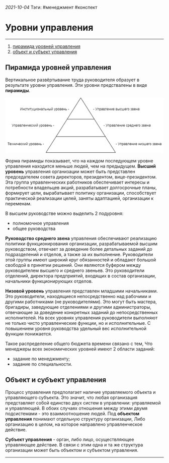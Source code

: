 *2021-10-04*
Тэги: #менеджмент #конспект 
# Уровни управления
---
1. [пирамида уровней управления](menagement(6).md#Пирамида%20уровней%20управления)
2. [объект и субъект управления](menagement(6).md#Объект%20и%20субъект%20управления)

## Пирамида уровней управления
Вертикальное развёртывание труда руководителя образует в результате уровни управления. Эти уровни предствалены в виде **пирамиды**.

![](../Files/Untitled%20Diagram.png)

Форма пирамиды показывает, что на каждом последующем уровне управления находится меньше людей, чем на предыдущем.
**Высший уровень** управления организации может быть представлен председателем совета директоров‚ президентом, вице-президентом. Эта группа управленческих работников обеспечивает интересы и потребности владельцев акций, разрабатывает долгосрочные планы, формирует цели, вырабатывает политику организации, способствует практической реализации целей, заняты адаптацией, организации к переменам.

В высшем руководстве можно выделить 2 подуровня:

- полномочное управления
-  общее руководства

**Руководство среднего звена** управления обеспечивают реализацию политики функционирования организации, разрабатываемой высшим руководством, отвечает за доведение более детальных заданий до подразделений и отделов, а также за их выполнение. Руководители этой группы имеют широкий круг обязанностей и обладают большой свободой в принятии решений. Они являются буфером между руководителем высшего и среднего звеньев. Это руководители отделений, директора предприятий, входящих в состав организации, начальники функционирующих отделов.

**Низовой уровень** управления представлен младшими начальниками. Это руководители, находящиеся непосредственно над рабочими и другими работниками (не руководителями). Это могут быть мастера, бригадиры, заведующие отделениями и другими администраторы, отвечающие за доведение конкретных заданий до непосредственных исполнителей. На всех уровнях управления руководители выполняют не только чисто управленческие функции, но и исполнительные. С повышением уровня руководства удельный вес исполнительной функции понижается.

Такое распределение общего бюджета времени связано с тем, Что менеджеры всех экономических уровней имеют 2 области заданий:

- задание по менеджменту;
- задание по специальности.

## Объект и субъект управления

Процесс управления предполагает наличие управляемого объекта и управляющего субъекта. Это значит, что любая организация представляет собой единство двух систем в управлении: управляемой и управляющей.
В обоих случаях отношения между этими двумя подсистемами - это взаимоотношение людей.
Под **объектом управления** понимают отдельную структуру организации, Либо организацию в целом, на которое направлено управленческое действие.

**Субъект управления** - орган, либо лицо, осуществляющее управляющее действие. В связи с этим одна и та же структура организации может быть объектом и субъектом управления.

---
